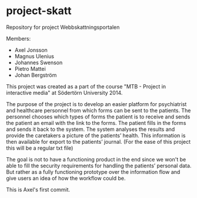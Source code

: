 project-skatt
=============

Repository for project Webbskattningsportalen

Members:
  - Axel Jonsson
  - Magnus Ulenius
  - Johannes Swenson
  - Pietro Mattei
  - Johan Bergström

  This project was created as a part of the course "MTB - Project in interactive media" at Södertörn University 2014.

The purpose of the project is to develop an easier platform for psychiatrist and healthcare personnel from which forms can be sent to the patients. The personnel chooses which types of forms the patient is to receive and sends the patient an email with the link to the forms.
The patient fills in the forms and sends it back to the system. The system analyses the results and provide the caretakers a picture of the patients’ health. This information is then available for export to the patients’ journal. (For the ease of this project this will be a regular txt file)

The goal is not to have a functioning product in the end since we won't be able to fill the security requirements for handling the patients’ personal data. But rather as a fully functioning prototype over the information flow and give users an idea of how the workflow could be.

This is Axel's first commit. 
